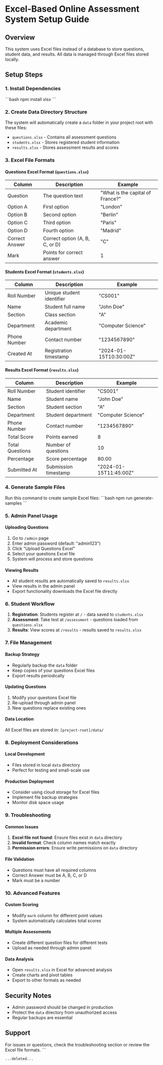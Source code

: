 # Excel-Based Online Assessment System Setup Guide

## Overview
This system uses Excel files instead of a database to store questions, student data, and results. All data is managed through Excel files stored locally.

## Setup Steps

### 1. Install Dependencies
\`\`\`bash
npm install xlsx
\`\`\`

### 2. Create Data Directory Structure
The system will automatically create a `data` folder in your project root with these files:
- `questions.xlsx` - Contains all assessment questions
- `students.xlsx` - Stores registered student information
- `results.xlsx` - Stores assessment results and scores

### 3. Excel File Formats

#### Questions Excel Format (`questions.xlsx`)
| Column | Description | Example |
|--------|-------------|---------|
| Question | The question text | "What is the capital of France?" |
| Option A | First option | "London" |
| Option B | Second option | "Berlin" |
| Option C | Third option | "Paris" |
| Option D | Fourth option | "Madrid" |
| Correct Answer | Correct option (A, B, C, or D) | "C" |
| Mark | Points for correct answer | 1 |

#### Students Excel Format (`students.xlsx`)
| Column | Description | Example |
|--------|-------------|---------|
| Roll Number | Unique student identifier | "CS001" |
| Name | Student full name | "John Doe" |
| Section | Class section | "A" |
| Department | Academic department | "Computer Science" |
| Phone Number | Contact number | "1234567890" |
| Created At | Registration timestamp | "2024-01-15T10:30:00Z" |

#### Results Excel Format (`results.xlsx`)
| Column | Description | Example |
|--------|-------------|---------|
| Roll Number | Student identifier | "CS001" |
| Name | Student name | "John Doe" |
| Section | Student section | "A" |
| Department | Student department | "Computer Science" |
| Phone Number | Contact number | "1234567890" |
| Total Score | Points earned | 8 |
| Total Questions | Number of questions | 10 |
| Percentage | Score percentage | 80.00 |
| Submitted At | Submission timestamp | "2024-01-15T11:45:00Z" |

### 4. Generate Sample Files
Run this command to create sample Excel files:
\`\`\`bash
npm run generate-samples
\`\`\`

### 5. Admin Panel Usage

#### Uploading Questions
1. Go to `/admin` page
2. Enter admin password (default: "admin123")
3. Click "Upload Questions Excel"
4. Select your questions Excel file
5. System will process and store questions

#### Viewing Results
- All student results are automatically saved to `results.xlsx`
- View results in the admin panel
- Export functionality downloads the Excel file directly

### 6. Student Workflow
1. **Registration**: Students register at `/` - data saved to `students.xlsx`
2. **Assessment**: Take test at `/assessment` - questions loaded from `questions.xlsx`
3. **Results**: View scores at `/results` - results saved to `results.xlsx`

### 7. File Management

#### Backup Strategy
- Regularly backup the `data` folder
- Keep copies of your questions Excel files
- Export results periodically

#### Updating Questions
1. Modify your questions Excel file
2. Re-upload through admin panel
3. New questions replace existing ones

#### Data Location
All Excel files are stored in: `[project-root]/data/`

### 8. Deployment Considerations

#### Local Development
- Files stored in local `data` directory
- Perfect for testing and small-scale use

#### Production Deployment
- Consider using cloud storage for Excel files
- Implement file backup strategies
- Monitor disk space usage

### 9. Troubleshooting

#### Common Issues
1. **Excel file not found**: Ensure files exist in `data` directory
2. **Invalid format**: Check column names match exactly
3. **Permission errors**: Ensure write permissions on `data` directory

#### File Validation
- Questions must have all required columns
- Correct Answer must be A, B, C, or D
- Mark must be a number

### 10. Advanced Features

#### Custom Scoring
- Modify `mark` column for different point values
- System automatically calculates total scores

#### Multiple Assessments
- Create different question files for different tests
- Upload as needed through admin panel

#### Data Analysis
- Open `results.xlsx` in Excel for advanced analysis
- Create charts and pivot tables
- Export to other formats as needed

## Security Notes
- Admin password should be changed in production
- Protect the `data` directory from unauthorized access
- Regular backups are essential

## Support
For issues or questions, check the troubleshooting section or review the Excel file formats.
\`\`\`

```typescriptreact file="lib/firebase.ts" isDeleted="true"
...deleted...
